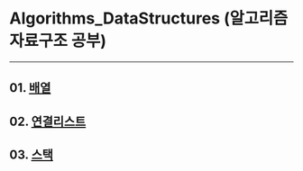 # **Algorithms_DataStructures** (알고리즘 자료구조 공부)
---
## 01. [배열](./배열)
## 02. [연결리스트](./LinkedList/)
## 03. [스택](./Stack/)
